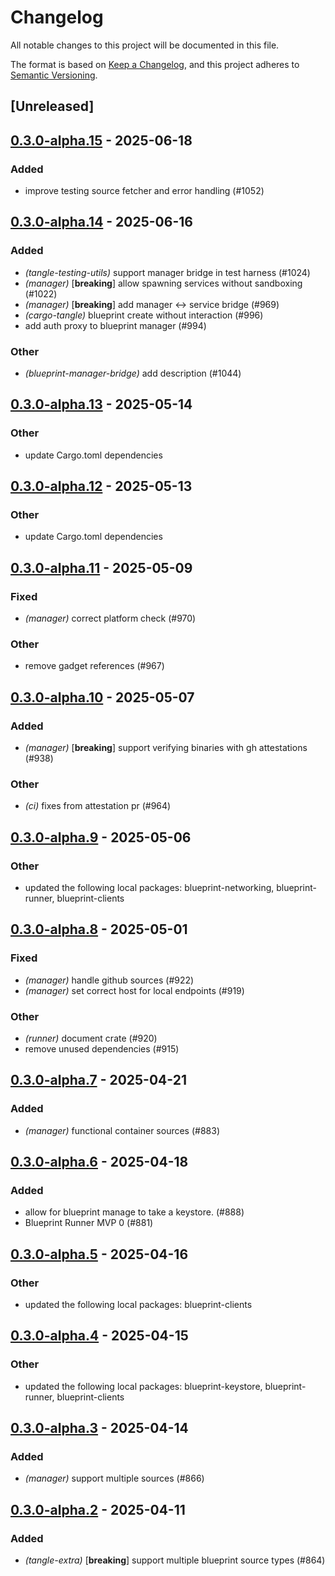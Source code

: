 # Changelog

All notable changes to this project will be documented in this file.

The format is based on [Keep a Changelog](https://keepachangelog.com/en/1.0.0/),
and this project adheres to [Semantic Versioning](https://semver.org/spec/v2.0.0.html).

## [Unreleased]

## [0.3.0-alpha.15](https://github.com/tangle-network/blueprint/compare/blueprint-manager-v0.3.0-alpha.14...blueprint-manager-v0.3.0-alpha.15) - 2025-06-18

### Added

- improve testing source fetcher and error handling (#1052)

## [0.3.0-alpha.14](https://github.com/tangle-network/blueprint/compare/blueprint-manager-v0.3.0-alpha.13...blueprint-manager-v0.3.0-alpha.14) - 2025-06-16

### Added

- *(tangle-testing-utils)* support manager bridge in test harness (#1024)
- *(manager)* [**breaking**] allow spawning services without sandboxing (#1022)
- *(manager)* [**breaking**] add manager <-> service bridge (#969)
- *(cargo-tangle)* blueprint create without interaction (#996)
- add auth proxy to blueprint manager (#994)

### Other

- *(blueprint-manager-bridge)* add description (#1044)

## [0.3.0-alpha.13](https://github.com/tangle-network/blueprint/compare/blueprint-manager-v0.3.0-alpha.12...blueprint-manager-v0.3.0-alpha.13) - 2025-05-14

### Other

- update Cargo.toml dependencies

## [0.3.0-alpha.12](https://github.com/tangle-network/blueprint/compare/blueprint-manager-v0.3.0-alpha.11...blueprint-manager-v0.3.0-alpha.12) - 2025-05-13

### Other

- update Cargo.toml dependencies

## [0.3.0-alpha.11](https://github.com/tangle-network/blueprint/compare/blueprint-manager-v0.3.0-alpha.10...blueprint-manager-v0.3.0-alpha.11) - 2025-05-09

### Fixed

- *(manager)* correct platform check (#970)

### Other

- remove gadget references (#967)

## [0.3.0-alpha.10](https://github.com/tangle-network/blueprint/compare/blueprint-manager-v0.3.0-alpha.9...blueprint-manager-v0.3.0-alpha.10) - 2025-05-07

### Added

- *(manager)* [**breaking**] support verifying binaries with gh attestations (#938)

### Other

- *(ci)* fixes from attestation pr (#964)

## [0.3.0-alpha.9](https://github.com/tangle-network/blueprint/compare/blueprint-manager-v0.3.0-alpha.8...blueprint-manager-v0.3.0-alpha.9) - 2025-05-06

### Other

- updated the following local packages: blueprint-networking, blueprint-runner, blueprint-clients

## [0.3.0-alpha.8](https://github.com/tangle-network/blueprint/compare/blueprint-manager-v0.3.0-alpha.7...blueprint-manager-v0.3.0-alpha.8) - 2025-05-01

### Fixed

- *(manager)* handle github sources (#922)
- *(manager)* set correct host for local endpoints (#919)

### Other

- *(runner)* document crate (#920)
- remove unused dependencies (#915)

## [0.3.0-alpha.7](https://github.com/tangle-network/blueprint/compare/blueprint-manager-v0.3.0-alpha.6...blueprint-manager-v0.3.0-alpha.7) - 2025-04-21

### Added

- *(manager)* functional container sources (#883)

## [0.3.0-alpha.6](https://github.com/tangle-network/blueprint/compare/blueprint-manager-v0.3.0-alpha.5...blueprint-manager-v0.3.0-alpha.6) - 2025-04-18

### Added

- allow for blueprint manage to take a keystore. (#888)
- Blueprint Runner MVP 0 (#881)

## [0.3.0-alpha.5](https://github.com/tangle-network/blueprint/compare/blueprint-manager-v0.3.0-alpha.4...blueprint-manager-v0.3.0-alpha.5) - 2025-04-16

### Other

- updated the following local packages: blueprint-clients

## [0.3.0-alpha.4](https://github.com/tangle-network/blueprint/compare/blueprint-manager-v0.3.0-alpha.3...blueprint-manager-v0.3.0-alpha.4) - 2025-04-15

### Other

- updated the following local packages: blueprint-keystore, blueprint-runner, blueprint-clients

## [0.3.0-alpha.3](https://github.com/tangle-network/blueprint/compare/blueprint-manager-v0.3.0-alpha.2...blueprint-manager-v0.3.0-alpha.3) - 2025-04-14

### Added

- *(manager)* support multiple sources (#866)

## [0.3.0-alpha.2](https://github.com/tangle-network/blueprint/compare/blueprint-manager-v0.3.0-alpha.1...blueprint-manager-v0.3.0-alpha.2) - 2025-04-11

### Added

- *(tangle-extra)* [**breaking**] support multiple blueprint source types (#864)
